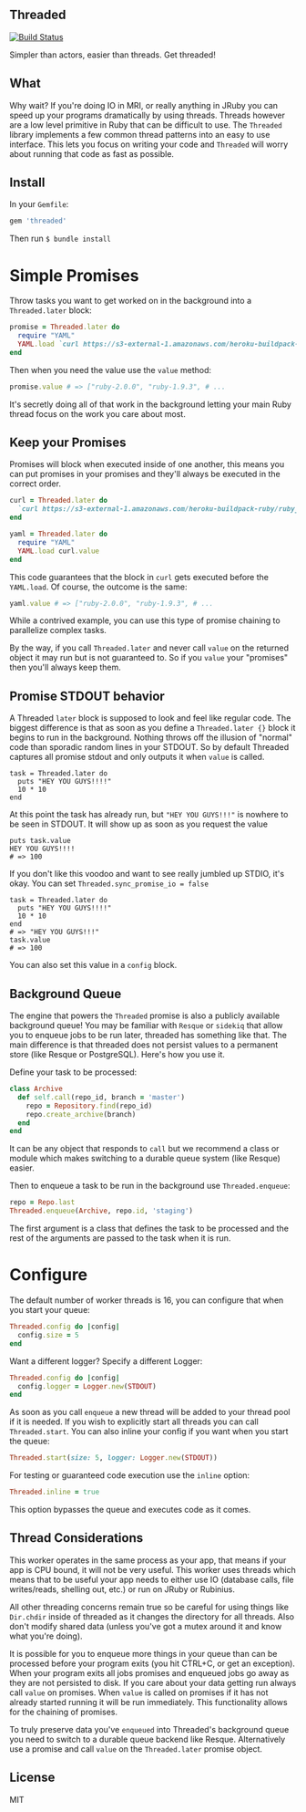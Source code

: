 ## Threaded

[![Build Status](https://travis-ci.org/schneems/threaded.png?branch=master)](https://travis-ci.org/schneems/threaded)

Simpler than actors, easier than threads. Get threaded!

## What

Why wait? If you're doing IO in MRI, or really anything in JRuby you can speed up your programs dramatically by using threads. Threads however are a low level primitive in Ruby that can be difficult to use. The `Threaded` library implements a few common thread patterns into an easy to use interface. This lets you focus on writing your code and `Threaded` will worry about running that code as fast as possible.

## Install

In your `Gemfile`:

```ruby
gem 'threaded'
```

Then run `$ bundle install`


# Simple Promises

Throw tasks you want to get worked on in the background into a `Threaded.later` block:

```ruby
promise = Threaded.later do
  require "YAML"
  YAML.load `curl https://s3-external-1.amazonaws.com/heroku-buildpack-ruby/ruby_versions.yml 2>/dev/null`
end
```

Then when you need the value use the `value` method:

```ruby
promise.value # => ["ruby-2.0.0", "ruby-1.9.3", # ...
```

It's secretly doing all of that work in the background letting your main Ruby thread focus on the work you care about most.

## Keep your Promises

Promises will block when executed inside of one another, this means you can put promises in your promises and they'll always be executed in the correct order.

```ruby
curl = Threaded.later do
  `curl https://s3-external-1.amazonaws.com/heroku-buildpack-ruby/ruby_versions.yml 2>/dev/null`
end

yaml = Threaded.later do
  require "YAML"
  YAML.load curl.value
end
```

This code guarantees that the block in `curl` gets executed before the `YAML.load`. Of course, the outcome is the same:

```ruby
yaml.value # => ["ruby-2.0.0", "ruby-1.9.3", # ...
```

While a contrived example, you can use this type of promise chaining to parallelize complex tasks.

By the way, if you call `Threaded.later` and never call `value` on the returned object it may run but is not guaranteed to. So if you `value` your "promises" then you'll always keep them.

## Promise STDOUT behavior

A Threaded `later` block is supposed to look and feel like regular code. The biggest difference is that as soon as you define a `Threaded.later {}` block it begins to run in the background. Nothing throws off the illusion of "normal" code than sporadic random lines in your STDOUT. So by default Threaded captures all promise stdout and only outputs it when `value` is called.

```
task = Threaded.later do
  puts "HEY YOU GUYS!!!!"
  10 * 10
end
```

At this point the task has already run, but `"HEY YOU GUYS!!!"` is nowhere to be seen in STDOUT. It will show up as soon as you request the value


```
puts task.value
HEY YOU GUYS!!!!
# => 100
```

If you don't like this voodoo and want to see really jumbled up STDIO, it's okay. You can set `Threaded.sync_promise_io = false`

```
task = Threaded.later do
  puts "HEY YOU GUYS!!!!"
  10 * 10
end
# => "HEY YOU GUYS!!!"
task.value
# => 100
```

You can also set this value in a `config` block.

## Background Queue

The engine that powers the `Threaded` promise is also a publicly available background queue! You may be familiar with `Resque` or `sidekiq` that allow you to enqueue jobs to be run later, threaded has something like that. The main difference is that threaded does not persist values to a permanent store (like Resque or PostgreSQL). Here's how you use it.

Define your task to be processed:

```ruby
class Archive
  def self.call(repo_id, branch = 'master')
    repo = Repository.find(repo_id)
    repo.create_archive(branch)
  end
end
```

It can be any object that responds to `call` but we recommend a class or module which makes switching to a durable queue system (like Resque) easier.

Then to enqueue a task to be run in the background use `Threaded.enqueue`:

```ruby
repo = Repo.last
Threaded.enqueue(Archive, repo.id, 'staging')
```

The first argument is a class that defines the task to be processed and the rest of the arguments are passed to the task when it is run.


# Configure

The default number of worker threads is 16, you can configure that when you start your queue:

```ruby
Threaded.config do |config|
  config.size = 5
end
```

Want a different logger? Specify a different Logger:

```ruby
Threaded.config do |config|
  config.logger = Logger.new(STDOUT)
end
```

As soon as you call `enqueue` a new thread will be added to your thread pool if it is needed. If you wish to explicitly start all threads you can call `Threaded.start`. You can also inline your config if you want when you start the queue:

```ruby
Threaded.start(size: 5, logger: Logger.new(STDOUT))
```

For testing or guaranteed code execution use the `inline` option:

```ruby
Threaded.inline = true
```

This option bypasses the queue and executes code as it comes.

## Thread Considerations

This worker operates in the same process as your app, that means if your app is CPU bound, it will not be very useful. This worker uses threads which means that to be useful your app needs to either use IO (database calls, file writes/reads, shelling out, etc.) or run on JRuby or Rubinius.

All other threading concerns remain true so be careful for using things like `Dir.chdir` inside of threaded as it changes the directory for all threads. Also don't modify shared data (unless you've got a mutex around it and know what you're doing).

It is possible for you to enqueue more things in your queue than can be processed before your program exits (you hit CTRL+C, or get an exception). When your program exits all jobs promises and enqueued jobs go away as they are not persisted to disk. If you care about your data getting run always call `value` on promises. When `value` is called on promises if it has not already started running it will be run immediately. This functionality allows for the chaining of promises.

To truly preserve data you've `enqueued` into Threaded's background queue you need to switch to a durable queue backend like Resque. Alternatively use a promise and call `value` on the `Threaded.later` promise object.

## License

MIT

